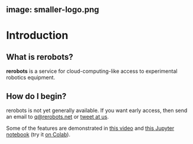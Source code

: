 image: smaller-logo.png
---

# Introduction

## What is rerobots?

**rerobots** is a service for cloud-computing-like access to experimental
robotics equipment.

## How do I begin?

rerobots is not yet generally available. If you want early access, then send an
email to <q@rerobots.net> or [tweet at us](https://twitter.com/rerobots).

Some of the features are demonstrated in [this
video](https://vimeo.com/295230120) and [this Jupyter notebook](
https://github.com/rerobots/examples/blob/master/handmotion.ipynb) (try it [on Colab](https://colab.research.google.com/github/rerobots/examples/blob/master/handmotion.ipynb)).

